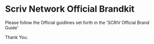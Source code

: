 # Scriv Network Official Brandkit

Please follow the Official guidlines set forth in the 'SCRIV Official Brand Guide'

Thank You.

